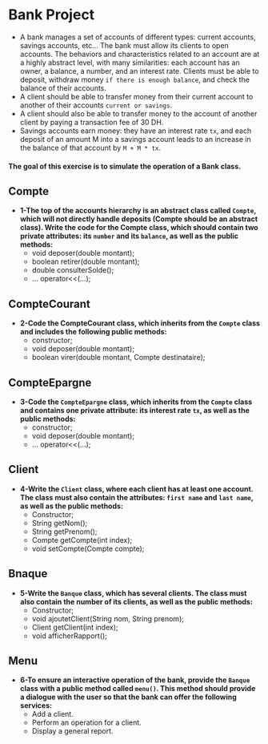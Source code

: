 # Bank Project

+ A bank manages a set of accounts of different types: current accounts, savings accounts, etc... The bank must allow its clients to open accounts.
The behaviors and characteristics related to an account are at a highly abstract level, with many similarities: each account has an owner, a balance, a number, and an interest rate. Clients must be able to deposit, withdraw money `if there is enough balance`, and check the balance of their accounts.
+ A client should be able to transfer money from their current account to another of their accounts `current or savings`.
+ A client should also be able to transfer money to the account of another client by paying a transaction fee of 30 DH.
+ Savings accounts earn money: they have an interest rate `tx`, and each deposit of an amount M into a savings account leads to an increase in the balance of that account by `M + M * tx`.


#### The goal of this exercise is to simulate the operation of a Bank class.

## Compte
+ **1-The top of the accounts hierarchy is an abstract class called `Compte`, which will not directly handle deposits (Compte should be an abstract class). Write the code for the Compte class, which should contain two private attributes: 
its `number` and its `balance`, as well as the public methods:**
  - void deposer(double montant); 
  - boolean retirer(double montant);
  - double consulterSolde();
  - ... operator<<(...);

## CompteCourant
+ **2-Code the CompteCourant class, which inherits from the `Compte` class and includes the following public methods:**
  - constructor; 
  - void deposer(double montant);
  - boolean virer(double montant, Compte destinataire);

## CompteEpargne
+ **3-Code the `CompteEpargne` class, which inherits from the `Compte` class and contains one private attribute: its interest rate `tx`, as well as the public methods:**
  - constructor; 
  - void deposer(double montant);
  - ... operator<<(...);

## Client
+ **4-Write the `Client` class, where each client has at least one account. The class must also contain the attributes: `first name` and `last name`, as well as the public methods:** 
  - Constructor; 
  - String getNom();
  - String getPrenom();
  - Compte getCompte(int index);
  - void setCompte(Compte compte);

## Bnaque
+ **5-Write the `Banque` class, which has several clients. The class must also contain the number of its clients, as well as the public methods:**
  - Constructor; 
  - void ajoutetClient(String nom, String prenom);
  - Client getClient(int index);
  - void afficherRapport();

## Menu
+ **6-To ensure an interactive operation of the bank, provide the `Banque` class with a public method called `menu()`. This method should provide a dialogue with the user so that the bank can offer the following services:**
  - Add a client.
  - Perform an operation for a client.
  - Display a general report.







